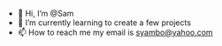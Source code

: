 - 👋 Hi, I’m @Sam
- 🌱 I’m currently learning to create a few projects 
- 📫 How to reach me my email is syambo@yahoo.com

<!---
YamboS/YamboS is a ✨ special ✨ repository because its `README.md` (this file) appears on your GitHub profile.
You can click the Preview link to take a look at your changes.
--->
